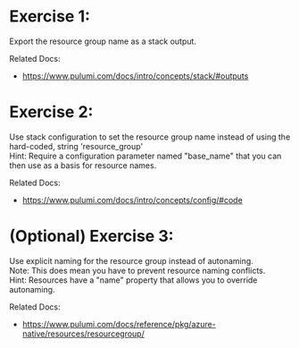 # Exercise 1: 
Export the resource group name as a stack output.  

Related Docs: 
- https://www.pulumi.com/docs/intro/concepts/stack/#outputs

# Exercise 2: 
Use stack configuration to set the resource group name instead of using the hard-coded, string 'resource_group'  
Hint: Require a configuration parameter named "base_name" that you can then use as a basis for resource names.  

Related Docs:
- https://www.pulumi.com/docs/intro/concepts/config/#code

# (Optional) Exercise 3: 
Use explicit naming for the resource group instead of autonaming.  
Note: This does mean you have to prevent resource naming conflicts.  
Hint: Resources have a "name" property that allows you to override autonaming.  

Related Docs:
- https://www.pulumi.com/docs/reference/pkg/azure-native/resources/resourcegroup/
